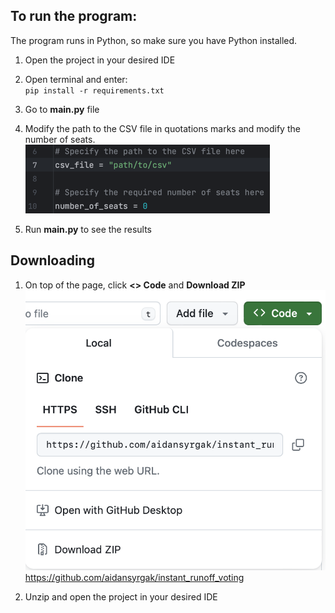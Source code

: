 ## To run the program:
The program runs in Python, so make sure you have Python installed.
1. Open the project in your desired IDE

2. Open terminal and enter:  
`pip install -r requirements.txt`

3. Go to **main.py** file

4. Modify the path to the CSV file in quotations marks and modify the number of seats.
![img.png](misc/img.png)

5. Run **main.py** to see the results


## Downloading

1. On top of the page, click **<> Code** and **Download ZIP**
![img.png](misc/img1.png)
https://github.com/aidansyrgak/instant_runoff_voting

2. Unzip and open the project in your desired IDE